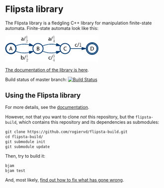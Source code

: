 # Flipsta library

The Flipsta library is a fledgling C++ library for manipulation finite-state automata.
Finite-state automata look like this:

<img src="doc/example.png" alt="Example of a finite-state automaton" width="300px">

[The documentation of the library is here](http://mi.eng.cam.ac.uk/~rcv25/code-documentation/flipsta/).

Build status of master branch: [![Build Status](https://travis-ci.org/rogiervd/flipsta.svg?branch=master)](https://travis-ci.org/rogiervd/flipsta)

## Using the Flipsta library

For more details, see the [documentation](http://mi.eng.cam.ac.uk/~rcv25/code-documentation/flipsta/flipsta/using.html).

However, not that you want to clone *not* this repository, but the `flipsta-build`, which contains this repository and its dependencies as submodules:

    git clone https://github.com/rogiervd/flipsta-build.git
    cd flipsta-build/
    git submodule init
    git submodule update

Then, try to build it:

    bjam
    bjam test

And, most likely, [find out how to fix what has gone wrong](http://mi.eng.cam.ac.uk/~rcv25/code-documentation/flipsta/flipsta/using.html#building-the-library).
